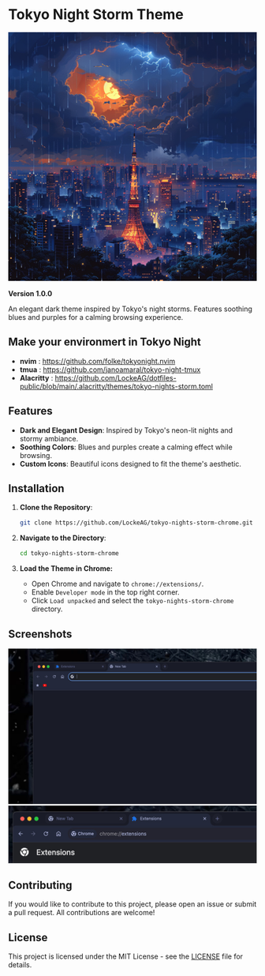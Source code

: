# Tokyo Night Storm Theme

![Tokyo Night Storm Theme](icon512.png)

**Version 1.0.0**

An elegant dark theme inspired by Tokyo's night storms. Features soothing blues and purples for a calming browsing experience.

## Make your environmert in Tokyo Night

- **nvim** : https://github.com/folke/tokyonight.nvim
- **tmua** : https://github.com/janoamaral/tokyo-night-tmux
- **Alacritty** : https://github.com/LockeAG/dotfiles-public/blob/main/.alacritty/themes/tokyo-nights-storm.toml

## Features

- **Dark and Elegant Design**: Inspired by Tokyo's neon-lit nights and stormy ambiance.
- **Soothing Colors**: Blues and purples create a calming effect while browsing.
- **Custom Icons**: Beautiful icons designed to fit the theme's aesthetic.

## Installation

1. **Clone the Repository**:
   ```bash
   git clone https://github.com/LockeAG/tokyo-nights-storm-chrome.git
   ```
2. **Navigate to the Directory**:

   ```bash
   cd tokyo-nights-storm-chrome
   ```

3. **Load the Theme in Chrome:**
   - Open Chrome and navigate to `chrome://extensions/`.
   - Enable `Developer mode` in the top right corner.
   - Click `Load unpacked` and select the `tokyo-nights-storm-chrome` directory.

## Screenshots

![Tokyo Night Storm Theme](screenshot.png)
![Tokyo Night Storm Theme](screenshot-2.png)

## Contributing

If you would like to contribute to this project, please open an issue or submit a pull request. All contributions are welcome!

## License

This project is licensed under the MIT License - see the [LICENSE](LICENSE) file for details.
